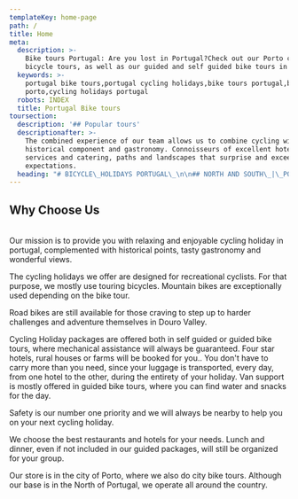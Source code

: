 ```yaml
---
templateKey: home-page
path: /
title: Home
meta:
  description: >-
    Bike tours Portugal: Are you lost in Portugal?Check out our Porto city
    bicycle tours, as well as our guided and self guided bike tours in Portugal
  keywords: >-
    portugal bike tours,portugal cycling holidays,bike tours portugal,bike tours
    porto,cycling holidays portugal
  robots: INDEX
  title: Portugal Bike tours
toursection:
  description: '## Popular tours'
  descriptionafter: >-
    The combined experience of our team allows us to combine cycling with the
    historical component and gastronomy. Connoisseurs of excellent hotel
    services and catering, paths and landscapes that surprise and exceeded
    expectations.
  heading: "# BICYCLE\_HOLIDAYS PORTUGAL\_\n\n## NORTH AND SOUTH\_|\_PORTUGAL BIKE TOURS"
---
```

## **Why Choose Us**

\
Our mission is to provide you with relaxing and enjoyable cycling holiday in portugal, complemented with historical points, tasty gastronomy and wonderful views.

The cycling holidays we offer are designed for recreational cyclists. For that purpose, we mostly use touring bicycles. Mountain bikes are exceptionally used depending on the bike tour.

Road bikes are still available for those craving to step up to harder challenges and adventure themselves in Douro Valley.

Cycling Holiday packages are offered both in self guided or guided bike tours, where mechanical assistance will always be guaranteed. Four star hotels, rural houses or farms will be booked for you.. You don't have to carry more than you need, since your luggage is transported, every day, from one hotel to the other, during the entirety of your holiday. Van support is mostly offered in guided bike tours, where you can find water and snacks for the day.

Safety is our number one priority and we will always be nearby to help you on your next cycling holiday.

We choose the best restaurants and hotels for your needs. Lunch and dinner, even if not included in our guided packages, will still be organized for your group.

Our store is in the city of Porto, where we also do city bike tours. Although our base is in the North of Portugal, we operate all around the country.

#
